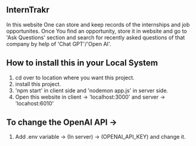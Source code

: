 ## InternTrakr
In this website One can store and keep records of the internships and job opportunites.
Once You find an opportunity, store it in website and go to 'Ask Questions' section and search for recently asked questions of that company by help of 'Chat GPT'/'Open AI'.

## How to install this in your Local System
1) cd over to location where you want this project.
2) install this project.
3) 'npm start' in client side and 'nodemon app.js' in server side.
4) Open this website in client -> 'localhost:3000' and server ->
   'locahost:6010'

## To change the OpenAI API ->
1) Add .env variable -> (In server) -> (OPENAI_API_KEY) and change it.